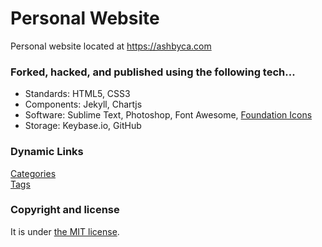 # Personal Website

Personal website located at https://ashbyca.com

### Forked, hacked, and published using the following tech...

* Standards: HTML5, CSS3
* Components: Jekyll, Chartjs
* Software: Sublime Text, Photoshop, Font Awesome, [Foundation Icons](https://zurb.com/playground/foundation-icon-fonts-3)
* Storage: Keybase.io, GitHub

### Dynamic Links
[Categories](https://ashbyca.github.io/categories)<br>
[Tags](https://ashbyca.github.io/tags)

### Copyright and license

It is under [the MIT license](/LICENSE).
